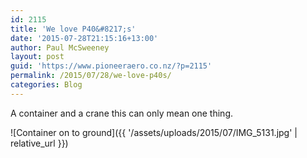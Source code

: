 ```yaml
---
id: 2115
title: 'We love P40&#8217;s'
date: '2015-07-28T21:15:16+13:00'
author: Paul McSweeney
layout: post
guid: 'https://www.pioneeraero.co.nz/?p=2115'
permalink: /2015/07/28/we-love-p40s/
categories: Blog
---
```


A container and a crane this can only mean one thing.

![Container on to ground]({{ '/assets/uploads/2015/07/IMG_5131.jpg' | relative_url }})
